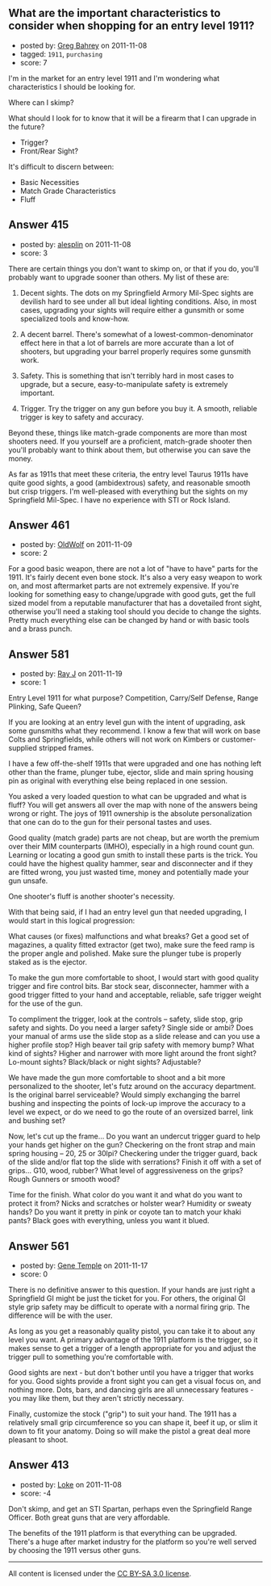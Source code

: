 ## What are the important characteristics to consider when shopping for an entry level 1911?

- posted by: [Greg Bahrey](https://stackexchange.com/users/-1/187-greg-bahrey) on 2011-11-08
- tagged: `1911`, `purchasing`
- score: 7

I'm in the market for an entry level 1911 and I'm wondering what characteristics I should be looking for. 

Where can I skimp? 

What should I look for to know that it will be a firearm that I can upgrade in the future?

 - Trigger?
 - Front/Rear Sight?


It's difficult to discern between:

 - Basic Necessities 
 - Match Grade Characteristics
 - Fluff


## Answer 415

- posted by: [alesplin](https://stackexchange.com/users/-1/104-alesplin) on 2011-11-08
- score: 3

There are certain things you don't want to skimp on, or that if you do, you'll probably want to upgrade sooner than others. My list of these are:

1. Decent sights. The dots on my Springfield Armory Mil-Spec sights are devilish hard to see under all but ideal lighting conditions. Also, in most cases, upgrading your sights will require either a gunsmith or some specialized tools and know-how.

2. A decent barrel. There's somewhat of a lowest-common-denominator effect here in that a lot of barrels are more accurate than a lot of shooters, but upgrading your barrel properly requires some gunsmith work.

3. Safety. This is something that isn't terribly hard in most cases to upgrade, but a secure, easy-to-manipulate safety is extremely important.

4. Trigger. Try the trigger on any gun before you buy it. A smooth, reliable trigger is key to safety and accuracy.

Beyond these, things like match-grade components are more than most shooters need. If you yourself are a proficient, match-grade shooter then you'll probably want to think about them, but otherwise you can save the money.

As far as 1911s that meet these criteria, the entry level Taurus 1911s have quite good sights, a good (ambidextrous) safety, and reasonable smooth but crisp triggers. I'm well-pleased with everything but the sights on my Springfield Mil-Spec. I have no experience with STI or Rock Island.


## Answer 461

- posted by: [OldWolf](https://stackexchange.com/users/-1/111-oldwolf) on 2011-11-09
- score: 2

For a good basic weapon, there are not a lot of "have to have" parts for the 1911. It's fairly decent even bone stock. It's also a very easy weapon to work on, and most aftermarket parts are not extremely expensive. If you're looking for something easy to change/upgrade with good guts, get the full sized model from a reputable manufacturer that has a dovetailed front sight, otherwise you'll need a staking tool should you decide to change the sights. Pretty much everything else can be changed by hand or with basic tools and a brass punch.


## Answer 581

- posted by: [Ray J](https://stackexchange.com/users/-1/166-ray-j) on 2011-11-19
- score: 1

Entry Level 1911 for what purpose? Competition, Carry/Self Defense, Range Plinking, Safe Queen?

If you are looking at an entry level gun with the intent of upgrading, ask some gunsmiths what they recommend.  I know a few that will work on base Colts and Springfields, while others will not work on Kimbers or customer-supplied stripped frames.  

I have a few off-the-shelf 1911s that were upgraded and one has nothing left other than the frame, plunger tube, ejector, slide and main spring housing pin as original with everything else being replaced in one session.

You asked a very loaded question to what can be upgraded and what is fluff?  You will get answers all over the map with none of the answers being wrong or right.  The joys of 1911 ownership is the absolute personalization that one can do to the gun for their personal tastes and uses.

Good quality (match grade) parts are not cheap, but are worth the premium over their MIM counterparts (IMHO), especially in a high round count gun.  Learning or locating a good gun smith to install these parts is the trick.  You could have the highest quality hammer, sear and disconnecter and if they are fitted wrong, you just wasted time, money and potentially made your gun unsafe.  

One shooter's fluff is another shooter's necessity.

With that being said, if I had an entry level gun that needed upgrading, I would start in this logical progression:

What causes (or fixes) malfunctions and what breaks?  Get a good set of magazines, a quality fitted extractor (get two), make sure the feed ramp is the proper angle and polished.  Make sure the plunger tube is properly staked as is the ejector.

To make the gun more comfortable to shoot, I would start with good quality trigger and fire control bits.  Bar stock sear, disconnecter, hammer with a good trigger fitted to your hand and acceptable, reliable, safe trigger weight for the use of the gun. 

To compliment the trigger, look at the controls – safety, slide stop, grip safety and sights.  Do you need a larger safety?  Single side or ambi?  Does your manual of arms use the slide stop as a slide release and can you use a higher profile stop?  High beaver tail grip safety with memory bump?  What kind of sights?  Higher and narrower with more light around the front sight?  Lo-mount sights?  Black/black or night sights?  Adjustable? 

We have made the gun more comfortable to shoot and a bit more personalized to the shooter, let's futz around on the accuracy department. Is the original barrel serviceable?  Would simply exchanging the barrel bushing and inspecting the points of lock-up improve the accuracy to a level we expect, or do we need to go the route of an oversized barrel, link and bushing set? 

Now, let's cut up the frame...  Do you want an undercut trigger guard to help your hands get higher on the gun?  Checkering on the front strap and main spring housing – 20, 25 or 30lpi?  Checkering under the trigger guard, back of the slide and/or flat top the slide with serrations?  Finish it off with a set of grips...  G10, wood, rubber?  What level of aggressiveness on the grips?  Rough Gunners or smooth wood?

Time for the finish.  What color do you want it and what do you want to protect it from?  Nicks and scratches or holster wear?  Humidity or sweaty hands?  Do you want it pretty in pink or coyote tan to match your khaki pants?  Black goes with everything, unless you want it blued.


## Answer 561

- posted by: [Gene Temple](https://stackexchange.com/users/-1/254-gene-temple) on 2011-11-17
- score: 0

There is no definitive answer to this question.  If your hands are just right a Springfield GI might be just the ticket for you.  For others, the original GI style grip safety may be difficult to operate with a normal firing grip.  The difference will be with the user.

As long as you get a reasonably quality pistol, you can take it to about any level you want. A primary advantage of the 1911 platform is the trigger, so it makes sense to get a trigger of a length appropriate for you and adjust the trigger pull to something you're comfortable with.  

Good sights are next - but don't bother until you have a trigger that works for you.  Good sights provide a front sight you can get a visual focus on, and nothing more.  Dots, bars, and dancing girls are all unnecessary features - you may like them, but they aren't strictly necessary.

Finally, customize the stock ("grip") to suit your hand.  The 1911 has a relatively small grip circumference so you can shape it, beef it up, or slim it down to fit your anatomy.  Doing so will make the pistol a great deal more pleasant to shoot.


## Answer 413

- posted by: [Loke](https://stackexchange.com/users/-1/72-loke) on 2011-11-08
- score: -4

Don't skimp, and get an STI Spartan, perhaps even the Springfield Range Officer. Both great guns that are very affordable. 

The benefits of the 1911 platform is that everything can be upgraded. There's a huge after market industry for the platform so you're well served by choosing the 1911 versus other guns.





---

All content is licensed under the [CC BY-SA 3.0 license](https://creativecommons.org/licenses/by-sa/3.0/).

